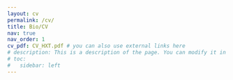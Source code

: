 ```yaml
---
layout: cv
permalink: /cv/
title: Bio/CV
nav: true
nav_order: 1
cv_pdf: CV_HXT.pdf # you can also use external links here
# description: This is a description of the page. You can modify it in '_pages/cv.md'. You can also change or remove the top pdf download button.
# toc:
#   sidebar: left
---
```

